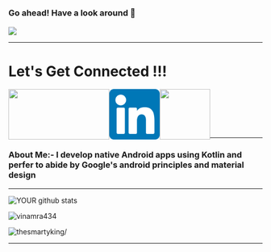 ### Go ahead! Have a look around 👋

<a href=https://github.com/vinamra434> <img align="center" src="https://github.com/vinamra434/vinamra434/raw/master/mygif.gif"></img></a> 

---

# Let's Get Connected !!!

<a href=https://www.instagram.com/vinamra___> <img align="left" src="https://media.giphy.com/media/3o6EhUklaKCjFXxkL6/giphy.gif" width="200" height="100"></img></a>

<a href=https://www.linkedin.com/in/vinamra434> <img align="left" src="https://github.com/vinamra434/vinamra434/blob/master/linkedin.png" width="100" height="100"></img></a>

<a href=mailto:vinamrasaxena434@gmail.com> <img align="left" src="https://media.giphy.com/media/aOften89vRbG/giphy.gif" width="100" height="100"></img></a> <br><br />

<br><br />

---

#### <h3>About Me:- I develop native Android apps using Kotlin and perfer to abide by Google's android principles and material design  </h3> 

---

![YOUR github stats](https://github-readme-stats.vercel.app/api/?username=vinamra434&show_icons=true&title_color=ffffff&icon_color=ffffff&text_color=ff8100&bg_color=151515)
<p><img src="https://github-readme-stats.vercel.app/api/top-langs/?username=vinamra434&layout=compact&hide=html" alt="vinamra434" /></p>

<p align="left"> <img src=https://komarev.com/ghpvc/?username=vinamra434&style=flat-square alt=thesmartyking/> </p>

---

